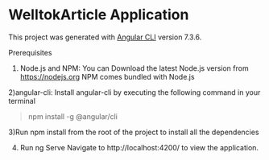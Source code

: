 # WelltokArticle Application

This project was generated with [Angular CLI](https://github.com/angular/angular-cli) version 7.3.6.

Prerequisites

1) Node.js and NPM: You can Download the latest Node.js version from https://nodejs.org 
NPM comes bundled with Node.js

2)angular-cli: Install angular-cli by executing the following command in your terminal
>npm install -g @angular/cli

3)Run npm install from the root of the project to install all the dependencies

4) Run ng Serve
Navigate to http://localhost:4200/ to view the application.
